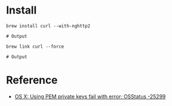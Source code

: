 # Install

```
brew install curl --with-nghttp2

# Output
```

```
brew link curl --force

# Output
```

# Reference

* [OS X: Using PEM private keys fail with error: OSStatus -25299](https://github.com/curl/curl/issues/283)
